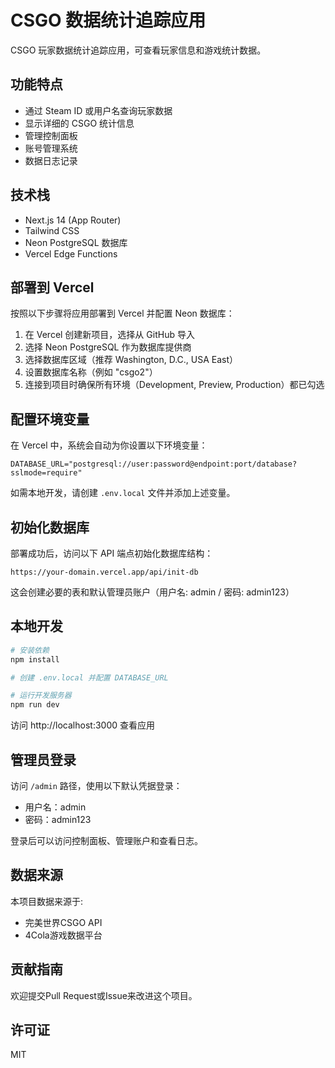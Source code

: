 <!--
 * @Author: 择安网络
 * @Code function: 
 * @Date: 2025-05-14 18:08:02
 * @FilePath: /csgo-stats-tracker/README.md
 * @LastEditTime: 2025-05-15 09:31:30
-->
# CSGO 数据统计追踪应用

CSGO 玩家数据统计追踪应用，可查看玩家信息和游戏统计数据。

## 功能特点

- 通过 Steam ID 或用户名查询玩家数据
- 显示详细的 CSGO 统计信息
- 管理控制面板
- 账号管理系统
- 数据日志记录

## 技术栈

- Next.js 14 (App Router)
- Tailwind CSS
- Neon PostgreSQL 数据库
- Vercel Edge Functions

## 部署到 Vercel

按照以下步骤将应用部署到 Vercel 并配置 Neon 数据库：

1. 在 Vercel 创建新项目，选择从 GitHub 导入
2. 选择 Neon PostgreSQL 作为数据库提供商
3. 选择数据库区域（推荐 Washington, D.C., USA East）
4. 设置数据库名称（例如 "csgo2"）
5. 连接到项目时确保所有环境（Development, Preview, Production）都已勾选

## 配置环境变量

在 Vercel 中，系统会自动为你设置以下环境变量：

```
DATABASE_URL="postgresql://user:password@endpoint:port/database?sslmode=require"
```

如需本地开发，请创建 `.env.local` 文件并添加上述变量。

## 初始化数据库

部署成功后，访问以下 API 端点初始化数据库结构：

```
https://your-domain.vercel.app/api/init-db
```

这会创建必要的表和默认管理员账户（用户名: admin / 密码: admin123）

## 本地开发

```bash
# 安装依赖
npm install

# 创建 .env.local 并配置 DATABASE_URL

# 运行开发服务器
npm run dev
```

访问 http://localhost:3000 查看应用

## 管理员登录

访问 `/admin` 路径，使用以下默认凭据登录：
- 用户名：admin
- 密码：admin123

登录后可以访问控制面板、管理账户和查看日志。

## 数据来源

本项目数据来源于:
- 完美世界CSGO API
- 4Cola游戏数据平台

## 贡献指南

欢迎提交Pull Request或Issue来改进这个项目。

## 许可证

MIT
